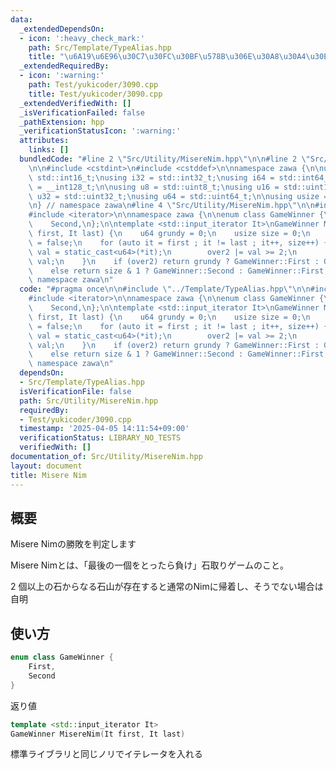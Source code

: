 ```yaml
---
data:
  _extendedDependsOn:
  - icon: ':heavy_check_mark:'
    path: Src/Template/TypeAlias.hpp
    title: "\u6A19\u6E96\u30C7\u30FC\u30BF\u578B\u306E\u30A8\u30A4\u30EA\u30A2\u30B9"
  _extendedRequiredBy:
  - icon: ':warning:'
    path: Test/yukicoder/3090.cpp
    title: Test/yukicoder/3090.cpp
  _extendedVerifiedWith: []
  _isVerificationFailed: false
  _pathExtension: hpp
  _verificationStatusIcon: ':warning:'
  attributes:
    links: []
  bundledCode: "#line 2 \"Src/Utility/MisereNim.hpp\"\n\n#line 2 \"Src/Template/TypeAlias.hpp\"\
    \n\n#include <cstdint>\n#include <cstddef>\n\nnamespace zawa {\n\nusing i16 =\
    \ std::int16_t;\nusing i32 = std::int32_t;\nusing i64 = std::int64_t;\nusing i128\
    \ = __int128_t;\n\nusing u8 = std::uint8_t;\nusing u16 = std::uint16_t;\nusing\
    \ u32 = std::uint32_t;\nusing u64 = std::uint64_t;\n\nusing usize = std::size_t;\n\
    \n} // namespace zawa\n#line 4 \"Src/Utility/MisereNim.hpp\"\n\n#include <concepts>\n\
    #include <iterator>\n\nnamespace zawa {\n\nenum class GameWinner {\n    First,\n\
    \    Second,\n};\n\ntemplate <std::input_iterator It>\nGameWinner MisereNim(It\
    \ first, It last) {\n    u64 grundy = 0;\n    usize size = 0;\n    bool over2\
    \ = false;\n    for (auto it = first ; it != last ; it++, size++) {\n        u64\
    \ val = static_cast<u64>(*it);\n        over2 |= val >= 2;\n        grundy ^=\
    \ val;\n    }\n    if (over2) return grundy ? GameWinner::First : GameWinner::Second;\n\
    \    else return size & 1 ? GameWinner::Second : GameWinner::First;\n}\n\n} //\
    \ namespace zawa\n"
  code: "#pragma once\n\n#include \"../Template/TypeAlias.hpp\"\n\n#include <concepts>\n\
    #include <iterator>\n\nnamespace zawa {\n\nenum class GameWinner {\n    First,\n\
    \    Second,\n};\n\ntemplate <std::input_iterator It>\nGameWinner MisereNim(It\
    \ first, It last) {\n    u64 grundy = 0;\n    usize size = 0;\n    bool over2\
    \ = false;\n    for (auto it = first ; it != last ; it++, size++) {\n        u64\
    \ val = static_cast<u64>(*it);\n        over2 |= val >= 2;\n        grundy ^=\
    \ val;\n    }\n    if (over2) return grundy ? GameWinner::First : GameWinner::Second;\n\
    \    else return size & 1 ? GameWinner::Second : GameWinner::First;\n}\n\n} //\
    \ namespace zawa\n"
  dependsOn:
  - Src/Template/TypeAlias.hpp
  isVerificationFile: false
  path: Src/Utility/MisereNim.hpp
  requiredBy:
  - Test/yukicoder/3090.cpp
  timestamp: '2025-04-05 14:11:54+09:00'
  verificationStatus: LIBRARY_NO_TESTS
  verifiedWith: []
documentation_of: Src/Utility/MisereNim.hpp
layout: document
title: Misere Nim
---
```


## 概要

Misere Nimの勝敗を判定します

Misere Nimとは、「最後の一個をとったら負け」石取りゲームのこと。

$2$ 個以上の石からなる石山が存在すると通常のNimに帰着し、そうでない場合は自明

## 使い方

```cpp
enum class GameWinner {
    First,
    Second
}
```

返り値

```cpp
template <std::input_iterator It>
GameWinner MisereNim(It first, It last)
```

標準ライブラリと同じノリでイテレータを入れる
